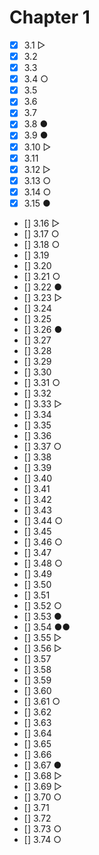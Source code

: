 # Chapter 1

- [x] 3.1 ▷
- [x] 3.2
- [x] 3.3
- [x] 3.4 ○
- [x] 3.5
- [x] 3.6
- [x] 3.7
- [x] 3.8 ●
- [x] 3.9 ●
- [x] 3.10 ▷
- [x] 3.11
- [x] 3.12 ▷
- [x] 3.13 ○
- [x] 3.14 ○
- [x] 3.15 ●
- [] 3.16 ▷
- [] 3.17 ○
- [] 3.18 ○
- [] 3.19
- [] 3.20
- [] 3.21 ○
- [] 3.22 ●
- [] 3.23 ▷
- [] 3.24
- [] 3.25
- [] 3.26 ●
- [] 3.27
- [] 3.28
- [] 3.29
- [] 3.30
- [] 3.31 ○
- [] 3.32
- [] 3.33 ▷
- [] 3.34
- [] 3.35
- [] 3.36
- [] 3.37 ○
- [] 3.38
- [] 3.39
- [] 3.40
- [] 3.41
- [] 3.42
- [] 3.43
- [] 3.44 ○
- [] 3.45
- [] 3.46 ○
- [] 3.47
- [] 3.48 ○
- [] 3.49
- [] 3.50
- [] 3.51
- [] 3.52 ○
- [] 3.53 ●
- [] 3.54 ●●
- [] 3.55 ▷
- [] 3.56 ▷
- [] 3.57
- [] 3.58
- [] 3.59
- [] 3.60
- [] 3.61 ○
- [] 3.62
- [] 3.63
- [] 3.64
- [] 3.65
- [] 3.66
- [] 3.67 ●
- [] 3.68 ▷
- [] 3.69 ▷
- [] 3.70 ○
- [] 3.71
- [] 3.72
- [] 3.73 ○
- [] 3.74 ○
